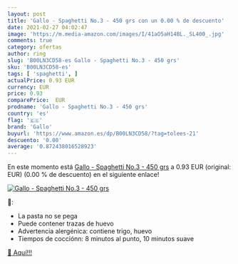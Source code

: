 ```yaml
---
layout: post
title: 'Gallo - Spaghetti No.3 - 450 grs con un 0.00 % de descuento'
date: 2021-02-27 04:02:47
image: 'https://m.media-amazon.com/images/I/41aO5aH14BL._SL400_.jpg'
comments: true
category: ofertas
author: ring
slug: 'B00LN3CD58-es Gallo - Spaghetti No.3 - 450 grs'
sku: 'B00LN3CD58-es'
tags: [ 'spaghetti', ]
actualPrice: 0.93 EUR
currency: EUR
price: 0.93
comparePrice:  EUR
prodname: 'Gallo - Spaghetti No.3 - 450 grs'
country: 'es'
flag: '🇪🇸'
brand: 'Gallo'
buyurl: 'https://www.amazon.es/dp/B00LN3CD58/?tag=tolees-21'
descuento: '0.00'
average: '0.872438016528923'
---
```


En este momento está [Gallo - Spaghetti No.3 - 450 grs](https://www.amazon.es/dp/B00LN3CD58/?tag=tolees-21) a 0.93 EUR (original:  EUR) (0.00 %  de descuento) en el siguiente enlace!

[![Gallo - Spaghetti No.3 - 450 grs](https://m.media-amazon.com/images/I/41aO5aH14BL._SL400_.jpg)](https://www.amazon.es/dp/B00LN3CD58/?tag=tolees-21)

🔎:

- La pasta no se pega
- Puede contener trazas de huevo
- Advertencia alergénica: contiene trigo, huevo
- Tiempos de cocciónn: 8 minutos al punto, 10 minutos suave

[🛒 Aquí!!!](https://www.amazon.es/dp/B00LN3CD58/?tag=tolees-21)
